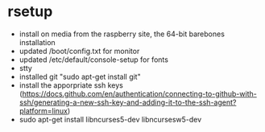 # rsetup

- install on media from the raspberry site, the 64-bit barebones installation
- updated /boot/config.txt for monitor
- updated /etc/default/console-setup for fonts
- stty
- installed git "sudo apt-get install git"
- install the apporpriate ssh keys (https://docs.github.com/en/authentication/connecting-to-github-with-ssh/generating-a-new-ssh-key-and-adding-it-to-the-ssh-agent?platform=linux)
- sudo apt-get install libncurses5-dev libncursesw5-dev